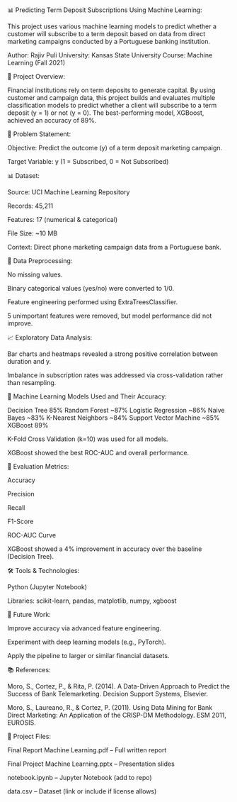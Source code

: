 📊 Predicting Term Deposit Subscriptions Using Machine Learning:

This project uses various machine learning models to predict whether a customer will subscribe to a term deposit based on data from direct marketing campaigns conducted by a Portuguese banking institution.


Author: Rajiv Puli
University: Kansas State University
Course: Machine Learning (Fall 2021)


📁 Project Overview:

Financial institutions rely on term deposits to generate capital. By using customer and campaign data, this project builds and evaluates multiple classification models to predict whether a client will subscribe to a term deposit (y = 1) or not (y = 0). The best-performing model, XGBoost, achieved an accuracy of 89%.


📌 Problem Statement:

Objective: Predict the outcome (y) of a term deposit marketing campaign.

Target Variable: y (1 = Subscribed, 0 = Not Subscribed)



📊 Dataset:


Source: UCI Machine Learning Repository

Records: 45,211

Features: 17 (numerical & categorical)

File Size: ~10 MB

Context: Direct phone marketing campaign data from a Portuguese bank.




🧹 Data Preprocessing:

No missing values.

Binary categorical values (yes/no) were converted to 1/0.

Feature engineering performed using ExtraTreesClassifier.

5 unimportant features were removed, but model performance did not improve.




📈 Exploratory Data Analysis:

Bar charts and heatmaps revealed a strong positive correlation between duration and y.

Imbalance in subscription rates was addressed via cross-validation rather than resampling.




🤖 Machine Learning Models Used and Their Accuracy:

Decision Tree	85%
Random Forest	~87%
Logistic Regression	~86%
Naive Bayes	~83%
K-Nearest Neighbors	~84%
Support Vector Machine	~85%
XGBoost	89%


K-Fold Cross Validation (k=10) was used for all models.

XGBoost showed the best ROC-AUC and overall performance.




🧪 Evaluation Metrics:


Accuracy

Precision

Recall

F1-Score

ROC-AUC Curve

XGBoost showed a 4% improvement in accuracy over the baseline (Decision Tree).





🛠️ Tools & Technologies:


Python (Jupyter Notebook)

Libraries: scikit-learn, pandas, matplotlib, numpy, xgboost





🔭 Future Work:


Improve accuracy via advanced feature engineering.

Experiment with deep learning models (e.g., PyTorch).

Apply the pipeline to larger or similar financial datasets.




📚 References:

Moro, S., Cortez, P., & Rita, P. (2014). A Data-Driven Approach to Predict the Success of Bank Telemarketing. Decision Support Systems, Elsevier.

Moro, S., Laureano, R., & Cortez, P. (2011). Using Data Mining for Bank Direct Marketing: An Application of the CRISP-DM Methodology. ESM 2011, EUROSIS.




📎 Project Files:


Final Report Machine Learning.pdf – Full written report

Final Project Machine Learning.pptx – Presentation slides

notebook.ipynb – Jupyter Notebook (add to repo)

data.csv – Dataset (link or include if license allows)

